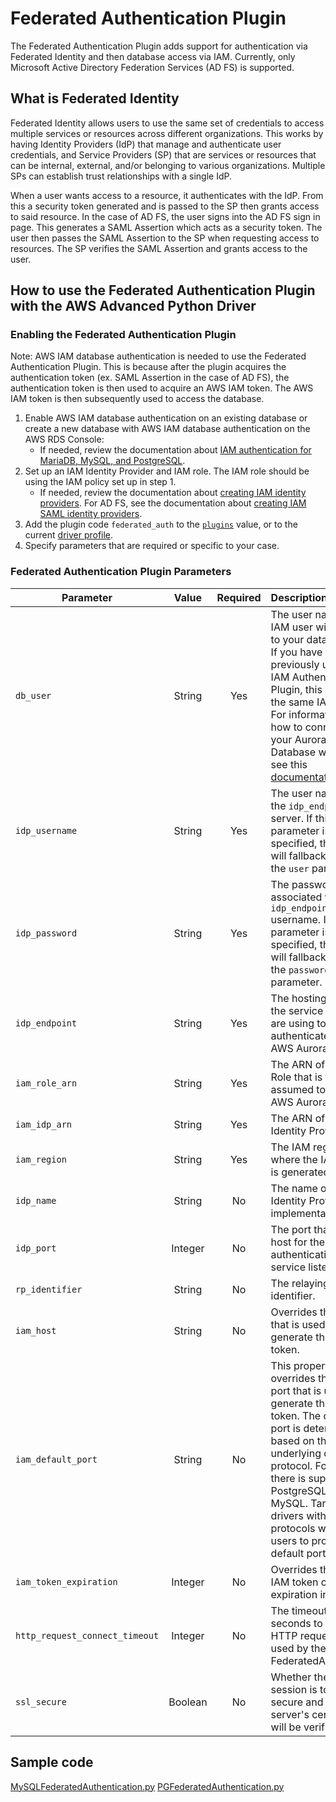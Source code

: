 # Federated Authentication Plugin

The Federated Authentication Plugin adds support for authentication via Federated Identity and then database access via IAM. 
Currently, only Microsoft Active Directory Federation Services (AD FS) is supported.

## What is Federated Identity
Federated Identity allows users to use the same set of credentials to access multiple services or resources across different organizations. This works by having Identity Providers (IdP) that manage and authenticate user credentials, and Service Providers (SP) that are services or resources that can be internal, external, and/or belonging to various organizations. Multiple SPs can establish trust relationships with a single IdP.

When a user wants access to a resource, it authenticates with the IdP. From this a security token generated and is passed to the SP then grants access to said resource.
In the case of AD FS, the user signs into the AD FS sign in page. This generates a SAML Assertion which acts as a security token. The user then passes the SAML Assertion to the SP when requesting access to resources. The SP verifies the SAML Assertion and grants access to the user. 

## How to use the Federated Authentication Plugin with the AWS Advanced Python Driver 

### Enabling the Federated Authentication Plugin
Note: AWS IAM database authentication is needed to use the Federated Authentication Plugin. This is because after the plugin acquires the authentication token (ex. SAML Assertion in the case of AD FS), the authentication token is then used to acquire an AWS IAM token. The AWS IAM token is then subsequently used to access the database.  

1. Enable AWS IAM database authentication on an existing database or create a new database with AWS IAM database authentication on the AWS RDS Console:
   - If needed, review the documentation about [IAM authentication for MariaDB, MySQL, and PostgreSQL](https://docs.aws.amazon.com/AmazonRDS/latest/UserGuide/UsingWithRDS.IAMDBAuth.html).
2. Set up an IAM Identity Provider and IAM role. The IAM role should be using the IAM policy set up in step 1. 
   - If needed, review the documentation about [creating IAM identity providers](https://docs.aws.amazon.com/IAM/latest/UserGuide/id_roles_providers_create.html). For AD FS, see the documentation about [creating IAM SAML identity providers](https://docs.aws.amazon.com/IAM/latest/UserGuide/id_roles_providers_create_saml.html).
3. Add the plugin code `federated_auth` to the [`plugins`](../UsingThePythonDriver.md#connection-plugin-manager-parameters) value, or to the current [driver profile](../UsingThePythonDriver.md#connection-plugin-manager-parameters).
4. Specify parameters that are required or specific to your case.

### Federated Authentication Plugin Parameters
| Parameter                  |  Value  | Required | Description                                                                                                                                                                                                                                                                                                                                                        | Default Value                            | Example Value                                          |
|----------------------------|:-------:|:--------:|:-------------------------------------------------------------------------------------------------------------------------------------------------------------------------------------------------------------------------------------------------------------------------------------------------------------------------------------------------------------------|------------------------------------------|--------------------------------------------------------|
| `db_user`                   | String  |   Yes    | The user name of the IAM user with access to your database. <br>If you have previously used the IAM Authentication Plugin, this would be the same IAM user. <br>For information on how to connect to your Aurora Database with IAM, see this [documentation](https://docs.aws.amazon.com/AmazonRDS/latest/AuroraUserGuide/UsingWithRDS.IAMDBAuth.Connecting.html). | `None`                                   | `some_user_name`                                       |
| `idp_username`              | String  |   Yes    | The user name for the `idp_endpoint` server. If this parameter is not specified, the plugin will fallback to using the `user` parameter.                                                                                                                                                                                                                            | `None`                                   | `jimbob@example.com`                                   |
| `idp_password`              | String  |   Yes    | The password associated with the `idp_endpoint` username. If this parameter is not specified, the plugin will fallback to using the `password` parameter.                                                                                                                                                                                                           | `None`                                   | `some_random_password`                                   |
| `idp_endpoint`              | String  |   Yes    | The hosting URL for the service that you are using to authenticate into AWS Aurora.                                                                                                                                                                                                                                                                                | `None`                                   | `ec2amaz-ab3cdef.example.com`                          |
| `iam_role_arn`               | String  |   Yes    | The ARN of the IAM Role that is to be assumed to access AWS Aurora.                                                                                                                                                                                                                                                                                                | `None`                                   | `arn:aws:iam::123456789012:role/adfs_example_iam_role` |
| `iam_idp_arn`                | String  |   Yes    | The ARN of the Identity Provider.                                                                                                                                                                                                                                                                                                                                  | `None`                                   | `arn:aws:iam::123456789012:saml-provider/adfs_example` |
| `iam_region`                | String  |   Yes    | The IAM region where the IAM token is generated.                                                                                                                                                                                                                                                                                                                   | `None`                                   | `us-east-2`                                            |
| `idp_name`                  | String  |    No    | The name of the Identity Provider implementation used.                                                                                                                                                                                                                                                                                                             | `adfs`                                   | `adfs`                                                  |
| `idp_port`                  | Integer  |    No    | The port that the host for the authentication service listens at.                                                                                                                                                                                                                                                                                                  | `443`                                    | `1234`                                                 |
| `rp_identifier`             | String  |    No    | The relaying party identifier.                                                                                                                                                                                                                                                                                                                                     | `urn:amazon:webservices`                 | `urn:amazon:webservices`                               |
| `iam_host`                  | String  |    No    | Overrides the host that is used to generate the IAM token.                                                                                                                                                                                                                                                                                                         | `None`                                   | `database.cluster-hash.us-east-1.rds.amazonaws.com`    |
| `iam_default_port`           | String  |    No    | This property overrides the default port that is used to generate the IAM token. The default port is determined based on the underlying driver protocol. For now, there is support for PostgreSQL and MySQL. Target drivers with different protocols will require users to provide a default port.                                                 | `None`                                   | `1234`                                                 |
| `iam_token_expiration`       | Integer |    No    | Overrides the default IAM token cache expiration in seconds                                                                                                                                                                                                                                                                                                        | `870`                                    | `123`                                                  |
| `http_request_connect_timeout` | Integer |    No    | The timeout value in seconds to send the HTTP request data used by the FederatedAuthPlugin.                                                                                                                                                                                                                                                            | `60`                                  | `60`                                                |
| `ssl_secure`              | Boolean |    No    | Whether the SSL session is to be secure and the server's certificates will be verified                                                                                                                                                                                                       | `False`                                   | `True`                                                |

## Sample code
[MySQLFederatedAuthentication.py](../../MySQLFederatedAuthentication.py)
[PGFederatedAuthentication.py](../../PGFederatedAuthentication.py)
